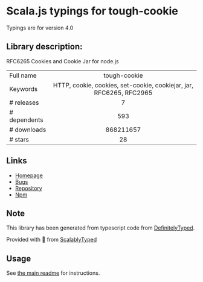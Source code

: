 
# Scala.js typings for tough-cookie

Typings are for version 4.0

## Library description:
RFC6265 Cookies and Cookie Jar for node.js

|                    |                 |
| ------------------ | :-------------: |
| Full name          | tough-cookie |
| Keywords           | HTTP, cookie, cookies, set-cookie, cookiejar, jar, RFC6265, RFC2965 |
| # releases         | 7 |
| # dependents       | 593 |
| # downloads        | 868211657 |
| # stars            | 28 |

## Links
- [Homepage](https://github.com/salesforce/tough-cookie)
- [Bugs](https://github.com/salesforce/tough-cookie/issues)
- [Repository](https://github.com/salesforce/tough-cookie)
- [Npm](https://www.npmjs.com/package/tough-cookie)
    


## Note
This library has been generated from typescript code from [DefinitelyTyped](https://definitelytyped.org).

Provided with :purple_heart: from [ScalablyTyped](https://github.com/oyvindberg/ScalablyTyped)

## Usage
See [the main readme](../../readme.md) for instructions.


